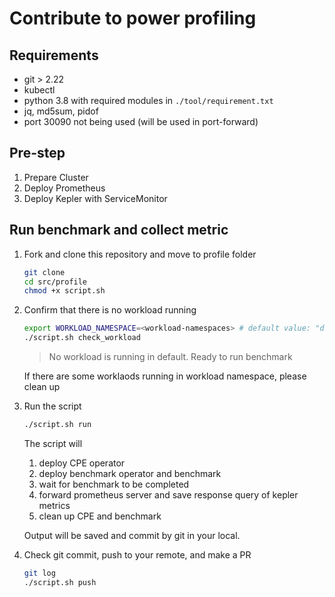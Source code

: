 # Contribute to power profiling

## Requirements
- git > 2.22
- kubectl
- python 3.8 with required modules in `./tool/requirement.txt`
- jq, md5sum, pidof
- port 30090 not being used (will be used in port-forward)

## Pre-step
1. Prepare Cluster
2. Deploy Prometheus
3. Deploy Kepler with ServiceMonitor
   
## Run benchmark and collect metric
1. Fork and clone this repository and move to profile folder
    ```bash
    git clone
    cd src/profile
    chmod +x script.sh
    ```
2. Confirm that there is no workload running
    ```bash
    export WORKLOAD_NAMESPACE=<workload-namespaces> # default value: "default"
    ./script.sh check_workload
    ```
    > No workload is running in default. Ready to run benchmark

    If there are some worklaods running in workload namespace, please clean up
3. Run the script
    ```bash
    ./script.sh run
    ```
    The script will
    1. deploy CPE operator
    2. deploy benchmark operator and benchmark
    3. wait for benchmark to be completed
    4. forward prometheus server and save response query of kepler metrics
    5. clean up CPE and benchmark

    Output will be saved and commit by git in your local.
4. Check git commit, push to your remote, and make a PR
   ```bash
   git log 
   ./script.sh push
   ```